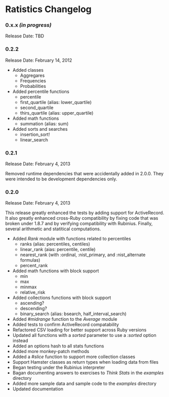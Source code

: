 # Ratistics Changelog

### 0.x.x *(in progress)*

Release Date: TBD

### 0.2.2

Release Date: February 14, 2012

* Added classes
  * Aggregares
  * Frequencies
  * Probabilities
* Added percentile functions
  * percentile
  * first_quartile (alias: lower_quartile)
  * second_quartile
  * thirs_quartile (alias: upper_quartile)
* Added math functions
  * summation (alias: sum)
* Added sorts and searches
  * insertion_sort!
  * linear_search

### 0.2.1

Release Date: February 4, 2013

Removed runtime dependencies that were accidentally added in 2.0.0.
They were intended to be development dependencies only.

### 0.2.0

Release Date: February 4, 2013

This release greatly enhanced the tests by adding support for ActiveRecord.
It also greatly enhanced cross-Ruby compatibility by fixing code that
was broken under 1.8.7 and by verifying compatibility with Rubinius.
Finally, several arithmetic and statitical computations.

* Added *Rank* module with functions related to percentiles
  * ranks (alias: percentiles, centiles)
  * linear_rank (aias: percentile, centile)
  * nearest_rank (with :ordinal, :nist_primary, and :nist_alternate formulas)
  * percent_rank
* Added math functions with block support
  * min
  * max
  * minmax
  * relative_risk
* Added collections functions with block support
  * ascending?
  * descending?
  * binary_search (alias: bsearch, half_interval_search)
* Added *#midrange* function to the *Average* module
* Added tests to confirm ActiveRecord compatability
* Refactored CSV loading for better support across Ruby versions
* Updated all functions with a *sorted* parameter to use a *:sorted* option instead
* Added an options hash to all stats functions
* Added more monkey-patch methods
* Added a *#slice* function to support more collection classes
* Support Hamster classes as return types when loading data from files
* Began testing under the Rubinius interpreter
* Bagan documenting answers to exercises to *Think Stats* in the *examples* directory
* Added more sample data and sample code to the *examples* directory
* Updated documentation
